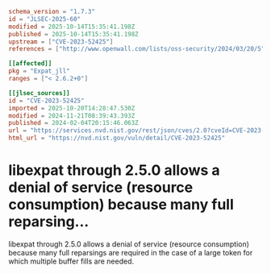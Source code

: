 ```toml
schema_version = "1.7.3"
id = "JLSEC-2025-60"
modified = 2025-10-14T15:35:41.198Z
published = 2025-10-14T15:35:41.198Z
upstream = ["CVE-2023-52425"]
references = ["http://www.openwall.com/lists/oss-security/2024/03/20/5", "https://github.com/libexpat/libexpat/pull/789", "https://lists.debian.org/debian-lts-announce/2024/04/msg00006.html", "https://lists.fedoraproject.org/archives/list/package-announce%40lists.fedoraproject.org/message/PNRIHC7DVVRAIWFRGV23Y6UZXFBXSQDB/", "https://lists.fedoraproject.org/archives/list/package-announce%40lists.fedoraproject.org/message/WNUBSGZFEZOBHJFTAD42SAN4ATW2VEMV/", "https://security.netapp.com/advisory/ntap-20240614-0003/", "http://www.openwall.com/lists/oss-security/2024/03/20/5", "https://github.com/libexpat/libexpat/pull/789", "https://lists.debian.org/debian-lts-announce/2024/04/msg00006.html", "https://lists.fedoraproject.org/archives/list/package-announce%40lists.fedoraproject.org/message/PNRIHC7DVVRAIWFRGV23Y6UZXFBXSQDB/", "https://lists.fedoraproject.org/archives/list/package-announce%40lists.fedoraproject.org/message/WNUBSGZFEZOBHJFTAD42SAN4ATW2VEMV/", "https://security.netapp.com/advisory/ntap-20240614-0003/"]

[[affected]]
pkg = "Expat_jll"
ranges = ["< 2.6.2+0"]

[[jlsec_sources]]
id = "CVE-2023-52425"
imported = 2025-10-20T14:28:47.530Z
modified = 2024-11-21T08:39:43.393Z
published = 2024-02-04T20:15:46.063Z
url = "https://services.nvd.nist.gov/rest/json/cves/2.0?cveId=CVE-2023-52425"
html_url = "https://nvd.nist.gov/vuln/detail/CVE-2023-52425"
```

# libexpat through 2.5.0 allows a denial of service (resource consumption) because many full reparsing...

libexpat through 2.5.0 allows a denial of service (resource consumption) because many full reparsings are required in the case of a large token for which multiple buffer fills are needed.

